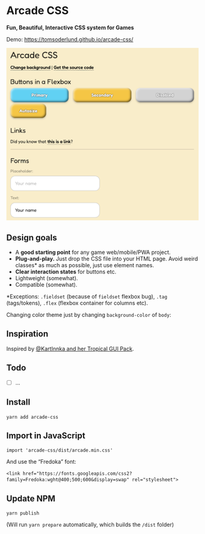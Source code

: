 # Arcade CSS

**Fun, Beautiful, Interactive CSS system for Games**

Demo: https://tomsoderlund.github.io/arcade-css/

![Screenshot of Arcade CSS](docs/demo.png)


## Design goals

- A **good starting point** for any game web/mobile/PWA project.
- **Plug-and-play.** Just drop the CSS file into your HTML page. Avoid weird classes* as much as possible, just use element names.
- **Clear interaction states** for buttons etc.
- Lightweight (somewhat).
- Compatible (somewhat).

*Exceptions: `.fieldset` (because of `fieldset` flexbox bug), `.tag` (tags/tokens), `.flex` (flexbox container for columns etc).

Changing color theme just by changing `background-color` of `body`:


## Inspiration

Inspired by [@KartInnka and her Tropical GUI Pack](https://creativemarket.com/K_ArtInnka/6886672-Tropical-GUI-Pack).


## Todo

- [ ] ...


## Install

    yarn add arcade-css


## Import in JavaScript

    import 'arcade-css/dist/arcade.min.css'

And use the “Fredoka” font:

    <link href="https://fonts.googleapis.com/css2?family=Fredoka:wght@400;500;600&display=swap" rel="stylesheet">


## Update NPM

    yarn publish

(Will run `yarn prepare` automatically, which builds the `/dist` folder)
